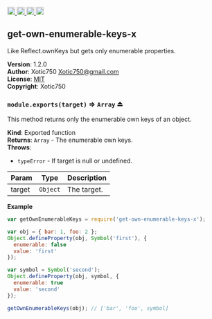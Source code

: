 <a href="https://travis-ci.org/Xotic750/get-own-enumerable-keys-x"
   title="Travis status">
<img
   src="https://travis-ci.org/Xotic750/get-own-enumerable-keys-x.svg?branch=master"
   alt="Travis status" height="18"/>
</a>
<a href="https://david-dm.org/Xotic750/get-own-enumerable-keys-x"
   title="Dependency status">
<img src="https://david-dm.org/Xotic750/get-own-enumerable-keys-x.svg"
   alt="Dependency status" height="18"/>
</a>
<a href="https://david-dm.org/Xotic750/get-own-enumerable-keys-x#info=devDependencies"
   title="devDependency status">
<img src="https://david-dm.org/Xotic750/get-own-enumerable-keys-x/dev-status.svg"
   alt="devDependency status" height="18"/>
</a>
<a href="https://badge.fury.io/js/get-own-enumerable-keys-x" title="npm version">
<img src="https://badge.fury.io/js/get-own-enumerable-keys-x.svg"
   alt="npm version" height="18"/>
</a>
<a name="module_get-own-enumerable-keys-x"></a>

## get-own-enumerable-keys-x
Like Reflect.ownKeys but gets only enumerable properties.

**Version**: 1.2.0  
**Author**: Xotic750 <Xotic750@gmail.com>  
**License**: [MIT](&lt;https://opensource.org/licenses/MIT&gt;)  
**Copyright**: Xotic750  
<a name="exp_module_get-own-enumerable-keys-x--module.exports"></a>

### `module.exports(target)` ⇒ <code>Array</code> ⏏
This method returns only the enumerable own keys of an object.

**Kind**: Exported function  
**Returns**: <code>Array</code> - The enumerable own keys.  
**Throws**:

- <code>typeError</code> - If target is null or undefined.


| Param | Type | Description |
| --- | --- | --- |
| target | <code>Object</code> | The target. |

**Example**  
```js
var getOwnEnumerableKeys = require('get-own-enumerable-keys-x');

var obj = { bar: 1, foo: 2 };
Object.defineProperty(obj, Symbol('first'), {
  enumerable: false
  value: 'first'
});

var symbol = Symbol('second');
Object.defineProperty(obj, symbol, {
  enumerable: true
  value: 'second'
});

getOwnEnumerableKeys(obj); // ['bar', 'foo', symbol]
```
